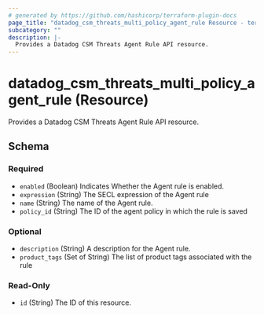 ```yaml
---
# generated by https://github.com/hashicorp/terraform-plugin-docs
page_title: "datadog_csm_threats_multi_policy_agent_rule Resource - terraform-provider-datadog"
subcategory: ""
description: |-
  Provides a Datadog CSM Threats Agent Rule API resource.
---
```


# datadog_csm_threats_multi_policy_agent_rule (Resource)

Provides a Datadog CSM Threats Agent Rule API resource.



<!-- schema generated by tfplugindocs -->
## Schema

### Required

- `enabled` (Boolean) Indicates Whether the Agent rule is enabled.
- `expression` (String) The SECL expression of the Agent rule
- `name` (String) The name of the Agent rule.
- `policy_id` (String) The ID of the agent policy in which the rule is saved

### Optional

- `description` (String) A description for the Agent rule.
- `product_tags` (Set of String) The list of product tags associated with the rule

### Read-Only

- `id` (String) The ID of this resource.
